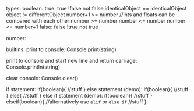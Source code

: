 types:
boolean:
	true:
		true
		!false
		not false
		identicalObject == identicalObject
		object != differentObject
		number+1 >= number									//ints and floats can be compared with each other
		number >= number
		number <= number
		number <= number+1
	false:
		false
		!true
		not true

number:
	


builtins:
print to console:
	Console.print(string)

print to console and start new line and return carriage:
	Console.println(string)

clear console:
	Console.clear()

if statement:
	if(boolean){
		//stuff
	}
else statement (demo):
	if(boolean){
		//stuff
	}
	else{
		//stuff
	}
else if statement (demo):
	if(boolean){
		//stuff
	}
	elseif(boolean){	//alternatively use `elif` or `else if`
		//stuff
	}
